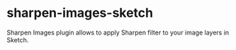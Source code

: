 # sharpen-images-sketch
Sharpen Images plugin allows to apply Sharpen filter to your image layers in Sketch.
